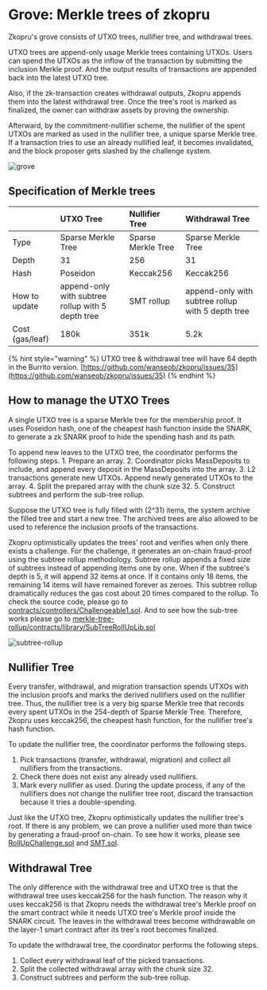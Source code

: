 # Grove: Merkle trees of zkopru

Zkopru's grove consists of UTXO trees, nullifier tree, and withdrawal trees.

UTXO trees are append-only usage Merkle trees containing UTXOs. Users can spend the UTXOs as the inflow of the transaction by submitting the inclusion Merkle proof. And the output results of transactions are appended back into the latest UTXO tree.

Also, if the zk-transaction creates withdrawal outputs, Zkopru appends them into the latest withdrawal tree. Once the tree's root is marked as finalized, the owner can withdraw assets by proving the ownership.

Afterward, by the commitment-nullifier scheme, the nullifier of the spent UTXOs are marked as used in the nullifier tree, a unique sparse Merkle tree. If a transaction tries to use an already nullified leaf, it becomes invalidated, and the block proposer gets slashed by the challenge system.

![grove](https://docs.google.com/drawings/d/e/2PACX-1vTXH2aQr0HZmWZbbA2ENOISW5hT5XsG2dda90RBSaQH-2ClqlZvFKlSTppR38b2ixUbqQeMOTztC-LA/pub?w=1031&h=564)

## Specification of Merkle trees

|  | UTXO Tree | Nullifier Tree | Withdrawal Tree |
| :--- | :--- | :--- | :--- |
| Type | Sparse Merkle Tree | Sparse Merkle Tree | Sparse Merkle Tree |
| Depth | 31 | 256 | 31 |
| Hash | Poseidon | Keccak256 | Keccak256 |
| How to update | append-only with subtree rollup with 5 depth tree | SMT rollup | append-only with subtree rollup with 5 depth tree |
| Cost \(gas/leaf\) | 180k | 351k | 5.2k |

{% hint style="warning" %}
UTXO tree & withdrawal tree will have 64 depth in the Burrito version. [https://github.com/wanseob/zkopru/issues/35](https://github.com/wanseob/zkopru/issues/35)
{% endhint %}

## How to manage the UTXO Trees

A single UTXO tree is a sparse Merkle tree for the membership proof. It uses Poseidon hash, one of the cheapest hash function inside the SNARK, to generate a zk SNARK proof to hide the spending hash and its path.

To append new leaves to the UTXO tree, the coordinator performs the following steps. 1. Prepare an array. 2. Coordinator picks MassDeposits to include, and append every deposit in the MassDeposits into the array. 3. L2 transactions generate new UTXOs. Append newly generated UTXOs to the array. 4. Split the prepared array with the chunk size 32. 5. Construct subtrees and perform the sub-tree rollup.

Suppose the UTXO tree is fully filled with \(2^31\) items, the system archive the filled tree and start a new tree. The archived trees are also allowed to be used to reference the inclusion proofs of the transactions.

Zkopru optimistically updates the trees' root and verifies when only there exists a challenge. For the challenge, it generates an on-chain fraud-proof using the subtree rollup methodology. Subtree rollup appends a fixed size of subtrees instead of appending items one by one. When if the subtree's depth is 5, it will append 32 items at once. If it contains only 18 items, the remaining 14 items will have remained forever as zeroes. This subtree rollup dramatically reduces the gas cost about 20 times compared to the rollup. To check the source code, please go to [contracts/controllers/Challengeable1.sol](https://github.com/wilsonbeam/zk-optimistic-rollup/blob/develop/contracts/controllers/Challengeable1.sol). And to see how the sub-tree works please go to [merkle-tree-rollup/contracts/library/SubTreeRollUpLib.sol](https://github.com/wilsonbeam/merkle-tree-rollup/blob/master/contracts/library/SubTreeRollUpLib.sol)

![subtree-rollup](https://docs.google.com/drawings/d/e/2PACX-1vRoBO2Nl-M8elgz55jzgxuux1f6FbrZIiUCeY3Z9Sf7haKF8kSP548L8pXcdh_VCfT_gcW1gywY4VKY/pub?w=959&h=417)

## Nullifier Tree

Every transfer, withdrawal, and migration transaction spends UTXOs with the inclusion proofs and marks the derived nullifiers used on the nullifier tree. Thus, the nullifier tree is a very big sparse Merkle tree that records every spent UTXOs in the 254-depth of Sparse Merkle Tree. Therefore, Zkopru uses keccak256, the cheapest hash function, for the nullifier tree's hash function.

To update the nullifier tree, the coordinator performs the following steps.

1. Pick transactions \(transfer, withdrawal, migration\) and collect all nullifiers from the transactions.
2. Check there does not exist any already used nullifiers.
3. Mark every nullifier as used. During the update process, if any of the nullifiers does not change the nullifier tree root, discard the transaction because it tries a double-spending.

Just like the UTXO tree, Zkopru optimistically updates the nullifier tree's root. If there is any problem, we can prove a nullifier used more than twice by generating a fraud-proof on-chain. To see how it works, please see [RollUpChallenge.sol](https://github.com/wanseob/zkopru/blob/master/packages/contracts/contracts/controllers/challenges/RollUpChallenge.sol) and [SMT.sol](https://github.com/wanseob/zkopru/blob/master/packages/contracts/contracts/libraries/SMT.sol).

## Withdrawal Tree

The only difference with the withdrawal tree and UTXO tree is that the withdrawal tree uses keccak256 for the hash function. The reason why it uses keccak256 is that Zkopru needs the withdrawal tree's Merkle proof on the smart contract while it needs UTXO tree's Merkle proof inside the SNARK circuit. The leaves in the withdrawal trees become withdrawable on the layer-1 smart contract after its tree's root becomes finalized.

To update the withdrawal tree, the coordinator performs the following steps.

1. Collect every withdrawal leaf of the picked transactions.
2. Split the collected withdrawal array with the chunk size 32.
3. Construct subtrees and perform the sub-tree rollup.

